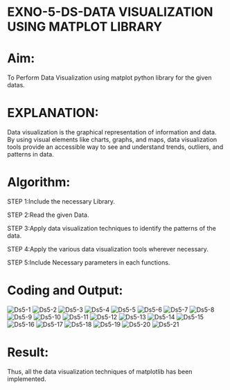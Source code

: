 # EXNO-5-DS-DATA VISUALIZATION USING MATPLOT LIBRARY

# Aim:
  To Perform Data Visualization using matplot python library for the given datas.

# EXPLANATION:
Data visualization is the graphical representation of information and data. By using visual elements like charts, graphs, and maps, data visualization tools provide an accessible way to see and understand trends, outliers, and patterns in data.

# Algorithm:
STEP 1:Include the necessary Library.

STEP 2:Read the given Data.

STEP 3:Apply data visualization techniques to identify the patterns of the data.

STEP 4:Apply the various data visualization tools wherever necessary.

STEP 5:Include Necessary parameters in each functions.


# Coding and Output:

![Ds5-1](https://github.com/user-attachments/assets/df0c6958-d6d6-4226-a54a-f02f3a585762)
![Ds5-2](https://github.com/user-attachments/assets/bf6d08bc-260b-4436-a997-527c3775840b)
![Ds5-3](https://github.com/user-attachments/assets/c8c2f93b-9a0f-4d7a-b165-13307d61d04d)
![Ds5-4](https://github.com/user-attachments/assets/cf59e1cd-ef76-4ed7-9afc-c6df844140bf)
![Ds5-5](https://github.com/user-attachments/assets/8fa7fff8-384c-48a9-9e7f-96c7165ca99c)
![Ds5-6](https://github.com/user-attachments/assets/b7dd7239-c810-445c-86cb-7983de7850e3)
![Ds5-7](https://github.com/user-attachments/assets/5b8b4423-ae82-4e53-8fe0-b37df4be71ec)
![Ds5-8](https://github.com/user-attachments/assets/b7993efa-639d-4f9e-8815-b25504a210bd)
![Ds5-9](https://github.com/user-attachments/assets/eeffcb09-e4e4-4ab8-b3b1-c6a859d357cc)
![Ds5-10](https://github.com/user-attachments/assets/7b8e882a-7343-4100-9e33-7eebc6e8de62)
![Ds5-11](https://github.com/user-attachments/assets/c701f60b-3044-444c-a725-8bf0e3fb9c1b)
![Ds5-12](https://github.com/user-attachments/assets/dd09a492-f41b-418a-be74-894d67e2080c)
![Ds5-13](https://github.com/user-attachments/assets/317f9fcb-b4bd-46b6-a087-b340ea4ec624)
![Ds5-14](https://github.com/user-attachments/assets/be645e1d-9744-4a3d-b289-583d4507c8a1)
![Ds5-15](https://github.com/user-attachments/assets/185623c7-398c-4d47-9e80-c112ca4881db)
![Ds5-16](https://github.com/user-attachments/assets/ce0886eb-3514-47cb-9a03-47009381d1fa)
![Ds5-17](https://github.com/user-attachments/assets/deb9ce96-ca03-4f43-bca8-f2f71ffc287b)
![Ds5-18](https://github.com/user-attachments/assets/23cb95ad-8f66-4701-9098-82b682efc80d)
![Ds5-19](https://github.com/user-attachments/assets/d393a2a0-accd-460f-a1fa-1f6e64cfa473)
![Ds5-20](https://github.com/user-attachments/assets/b5dde4ca-58c9-414c-8af3-69ccf2e19423)
![Ds5-21](https://github.com/user-attachments/assets/1853e2b9-829a-41f2-a08e-c7d0fc41d45f)


# Result:
 Thus, all the data visualization techniques of matplotlib has been implemented.
